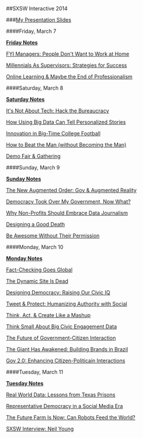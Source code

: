 ##SXSW Interactive 2014

###[My Presentation Slides](http://slid.es/tlcgische/sxsw2014)

####Friday, March 7

[**Friday Notes**](https://github.com/TreesUnknown/SXSW-2014/blob/master/Daily-Notes/07Mar14_Friday.md)

[FYI Managers: People Don't Want to Work at Home](http://schedule.sxsw.com/2014/events/event_IAP24450)

[Millennials As Supervisors: Strategies for Success](http://schedule.sxsw.com/2014/events/event_IAP21739)

[Online Learning & Maybe the End of Professionalism](http://schedule.sxsw.com/2014/events/event_IAP19204)


####Saturday, March 8

[**Saturday Notes**](https://github.com/TreesUnknown/SXSW-2014/blob/master/Daily-Notes/08Mar14_Saturday.md)

[It's Not About Tech: Hack the Bureaucracy](http://schedule.sxsw.com/2014/events/event_IAP23414)

[How Using Big Data Can Tell Personalized Stories](http://schedule.sxsw.com/2014/events/event_IAP20207)

[Innovation in Big-Time College Football](http://schedule.sxsw.com/2014/events/event_IAP22133)

[How to Beat the Man (without Becoming the Man)](http://schedule.sxsw.com/2014/events/event_IAP20824)

[Demo Fair & Gathering](http://schedule.sxsw.com/2014/events/event_OE03084)


####Sunday, March 9

[**Sunday Notes**](https://github.com/TreesUnknown/SXSW-2014/blob/master/Daily-Notes/09Mar14_Sunday.md)

[The New Augmented Order: Gov & Augmented Reality](http://schedule.sxsw.com/2014/events/event_IAP25232)

[Democracy Took Over My Government, Now What?](http://schedule.sxsw.com/2014/events/event_IAP17458)

[Why Non-Profits Should Embrace Data Journalism](http://schedule.sxsw.com/2014/events/event_IAP20942)

[Designing a Good Death](http://schedule.sxsw.com/2014/events/event_IAP24130)

[Be Awesome Without Their Permission](http://schedule.sxsw.com/2014/events/event_IAP27473)


####Monday, March 10

[**Monday Notes**](https://github.com/TreesUnknown/SXSW-2014/blob/master/Daily-Notes/10Mar_14_Monday.md)

[Fact-Checking Goes Global](http://schedule.sxsw.com/2014/events/event_IAP20013)

[The Dynamic Site Is Dead](http://schedule.sxsw.com/2014/events/event_IAP18267)

[Designing Democracy: Raising Our Civic IQ](http://schedule.sxsw.com/2014/events/event_IAP17338)

[Tweet & Protect: Humanizing Authority with Social](http://schedule.sxsw.com/2014/events/event_IAP24824)

[Think, Act, & Create Like a Mashup](http://schedule.sxsw.com/2014/events/event_IAP21922)

[Think Small About Big Civic Engagement Data](http://schedule.sxsw.com/2014/events/event_IAP24754)

[The Future of Government-Citizen Interaction](http://schedule.sxsw.com/2014/events/event_IAP22147)

[The Giant Has Awakened: Building Brands in Brazil](http://schedule.sxsw.com/2014/events/event_IAP21064)

[Gov 2.0: Enhancing Citizen-Politicain Interactions](http://schedule.sxsw.com/2014/events/event_IAP17104)


####Tuesday, March 11

[**Tuesday Notes**](https://github.com/TreesUnknown/SXSW-2014/blob/master/Daily-Notes/11Mar14_Tuesday.md)

[Real World Data: Lessons from Texas Prisons](http://schedule.sxsw.com/2014/events/event_IAP26142)

[Representative Democracy in a Social Media Era](http://schedule.sxsw.com/2014/events/event_IAP24468)

[The Future Farm Is Now: Can Robots Feed the World?](http://schedule.sxsw.com/2014/events/event_IAP20078)

[SXSW Interview: Neil Young](http://schedule.sxsw.com/2014/events/event_MP990989)
